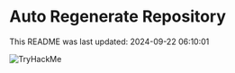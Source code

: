 # Auto Regenerate Repository

This README was last updated: 2024-09-22 06:10:01

 ![TryHackMe](https://tryhackme.com/badge/533634)